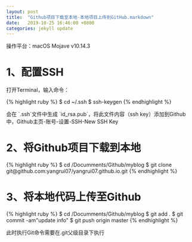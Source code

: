 ```yaml
---
layout: post
title:  "Github项目下载至本地-本地项目上传到GitHub.markdown"
date:   2019-10-25 16:46:00 +0800
categories: jekyll update
---
```

操作平台：macOS Mojave v10.14.3
<h1>1、配置SSH</h1>
<p>打开Terminal，输入命令：</p>
{% highlight ruby %}
 $ cd ~/.ssh
 $ ssh-keygen
 {% endhighlight %}
 <p>会在 `.ssh`文件中生成 `id_rsa.pub`，将此文件内容（ssh key）添加到Github中，Github主页-账号-设置-SSH-New SSH Key</p>
<h1>2、将Github项目下载到本地</h1>
 {% highlight ruby %}
$ cd /Documments/Github/myblog
$ git clone git@github.com:yangrui07/yangrui07.github.io.git
 {% endhighlight %}
<h1>3、将本地代码上传至Github</h1>
 {% highlight ruby %}
$ cd /Documments/Github/myblog
$ git add .
$ git commit -am"update info"
$ git push origin master
 {% endhighlight %}
 <p>此时执行Git命令需要在.git父级目录下执行</p>

 